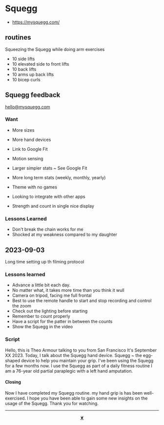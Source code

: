 # Squegg

* https://mysquegg.com/

## routines

Squeezing the Squegg while doing arm exercises

* 10 side lifts
* 10 elevated side to front lifts
* 10 back lifts
* 10 arms up back lifts
* 10 bicep curls


## Squegg feedback

hello@mysquegg.com

### Want

* More sizes
* More hand devices
* Link to Google Fit
* Motion sensing


* Larger simpler stats ~ See Google Fit
* More long term stats (weekly, monthly, yearly)
* Theme with no games
* Looking to integrate with other apps
* Strength and count in single nice display

### Lessons Learned

* Don't break the chain works for me
* Shocked at my weakness compared to my daughter

## 2023-09-03

Long time setting up th filming protocol

### Lessons learned

* Advance a little bit each day.
* No matter what, it takes more time than you think it wull
* Camera on tripod, facing me full frontal
* Best to use the remote handle to start and stop recording and control the zoom
* Check out the lighting before starting
* Remember to count properly
* Have a script for the patter in between the counts
* Show the Squegg in the video

### Script

Hello, this is Theo Armour talking to you from San Francisco
It's September XX 2023.
Today, I talk about the Squegg hand device.
Squegg ~ the egg-shaped device to help you maintain your grip.
I've been using the Squegg for a few months now.
I use the Squegg as part of a daily fitness routine
I am a 76-year old partial paraplegic with a left hand amputation.

#### Closing

Now I have completed my Squegg routine.
my hand grip is has been well-exercised.
I hope you have been able to gain some new insights on the usage of the Squegg.
Thank you for watching.




***

<center title="Hello! Click me to go up to the top" ><a class=aDingbat href=javascript:window.scrollTo(0,0);> ❦ </a></center>
